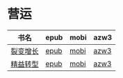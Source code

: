 # 营运

| 书名 | epub | mobi | azw3 |
| --- | --- | --- | --- |
| [裂变增长](http://ct.dalanmei.com/f/31084289-572084975-0bc283) | [epub](http://ct.dalanmei.com/f/31084289-572084975-0bc283) | [mobi](http://ct.dalanmei.com/f/31084289-571729031-f329c6) | [azw3](http://ct.dalanmei.com/f/31084289-572112287-d21b23) |
| [精益转型](http://ct.dalanmei.com/f/31084289-572119981-4bf4ae) | [epub](http://ct.dalanmei.com/f/31084289-572119981-4bf4ae) | [mobi](http://ct.dalanmei.com/f/31084289-571651863-5fc5e3) | [azw3](http://ct.dalanmei.com/f/31084289-572180055-1c2594) |
